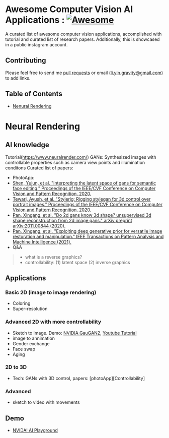 # Awesome Computer Vision AI Applications : [![Awesome](https://cdn.rawgit.com/sindresorhus/awesome/d7305f38d29fed78fa85652e3a63e154dd8e8829/media/badge.svg)](https://github.com/sindresorhus/awesome)
A curated list of awesome computer vision applications, accomplished with tutorial and curated list of research papers. Additionally, this is showcased in a public instagram account. 

## Contributing
Please feel free to send me [pull requests](https://github.com/liyin2015/cv_ai_applications/pulls) or email (li.yin.gravity@gmail.com) to add links.

## Table of Contents

 - [Nenural Rendering](#neural-rendering)

# Neural Rendering
## AI knowledge
Tutorial(https://www.neuralrender.com/)
GANs: Synthesized images with controllable properties such as camera view points and illumination conditons
Curated list of papers:
* PhotoApp:
* [Shen, Yujun, et al. "Interpreting the latent space of gans for semantic face editing." Proceedings of the IEEE/CVF Conference on Computer Vision and Pattern Recognition. 2020.](https://openaccess.thecvf.com/content_CVPR_2020/html/Shen_Interpreting_the_Latent_Space_of_GANs_for_Semantic_Face_Editing_CVPR_2020_paper.html)
* [Tewari, Ayush, et al. "Stylerig: Rigging stylegan for 3d control over portrait images." Proceedings of the IEEE/CVF Conference on Computer Vision and Pattern Recognition. 2020.](https://openaccess.thecvf.com/content_CVPR_2020/html/Tewari_StyleRig_Rigging_StyleGAN_for_3D_Control_Over_Portrait_Images_CVPR_2020_paper.html)
* [Pan, Xingang, et al. "Do 2d gans know 3d shape? unsupervised 3d shape reconstruction from 2d image gans." arXiv preprint arXiv:2011.00844 (2020).](https://arxiv.org/pdf/2011.00844)
* [Pan, Xingang, et al. "Exploiting deep generative prior for versatile image restoration and manipulation." IEEE Transactions on Pattern Analysis and Machine Intelligence (2021).](https://arxiv.org/pdf/2003.13659.pdf%C2%A0)
* Q&A
> * what is a reverse graphics?
> * controllability: (1) latent space (2) inverse graphics
## Applications
### Basic 2D (image to image rendering)
* Coloring
* Super-resolution

### Advanced 2D with more controllability
* Sketch to image. Demo: [NVIDIA GauGAN2](http://gaugan.org/gaugan2/), [Youtube Tutorial](https://www.youtube.com/watch?v=y1xnvJf9Uhg)
* image to annimation
* Gender exchange
* Face swap
* Aging
### 2D to 3D
*  Tech: GANs with 3D control, papers: [photoApp][Controllability]



### Advanced
* sketch to video with movements

## Demo
* [NVIDAI AI Playground](https://www.nvidia.com/en-us/research/ai-playground/)

